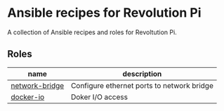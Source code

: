 # Ansible recipes for Revolution Pi

A collection of Ansible recipes and roles for Revoltution Pi.

## Roles

| name | description |
|------|-------------|
| [network-bridge](./roles/network-bridge/README.md) | Configure ethernet ports to network bridge |
| [docker-io](./roles/docker-io/README.md) | Doker I/O access |
